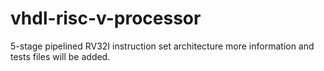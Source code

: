 # vhdl-risc-v-processor
 5-stage pipelined RV32I instruction set architecture
 more information and tests files will be added. 